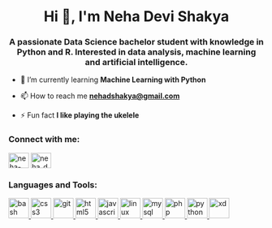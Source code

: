 <h1 align="center">Hi 👋, I'm Neha Devi Shakya</h1>
<h3 align="center">A passionate Data Science bachelor student with knowledge in Python and R. Interested in data analysis, machine learning and artificial intelligence.</h3>

- 🌱 I’m currently learning **Machine Learning with Python**

- 📫 How to reach me **nehadshakya@gmail.com**

- ⚡ Fun fact **I like playing the ukelele**

<h3 align="left">Connect with me:</h3>
<p align="left">
<a href="https://linkedin.com/in/neha-devi-shakya-819154194" target="blank"><img align="center" src="https://cdn.jsdelivr.net/npm/simple-icons@3.0.1/icons/linkedin.svg" alt="neha-devi-shakya-819154194" height="30" width="40" /></a>
<a href="https://instagram.com/neha_d_shakya" target="blank"><img align="center" src="https://cdn.jsdelivr.net/npm/simple-icons@3.0.1/icons/instagram.svg" alt="neha_d_shakya" height="30" width="40" /></a>
</p>

<h3 align="left">Languages and Tools:</h3>
<p align="left"> <a href="https://www.gnu.org/software/bash/" target="_blank"> <img src="https://www.vectorlogo.zone/logos/gnu_bash/gnu_bash-icon.svg" alt="bash" width="40" height="40"/> </a> <a href="https://www.w3schools.com/css/" target="_blank"> <img src="https://devicons.github.io/devicon/devicon.git/icons/css3/css3-original-wordmark.svg" alt="css3" width="40" height="40"/> </a> <a href="https://git-scm.com/" target="_blank"> <img src="https://www.vectorlogo.zone/logos/git-scm/git-scm-icon.svg" alt="git" width="40" height="40"/> </a> <a href="https://www.w3.org/html/" target="_blank"> <img src="https://devicons.github.io/devicon/devicon.git/icons/html5/html5-original-wordmark.svg" alt="html5" width="40" height="40"/> </a> <a href="https://developer.mozilla.org/en-US/docs/Web/JavaScript" target="_blank"> <img src="https://devicons.github.io/devicon/devicon.git/icons/javascript/javascript-original.svg" alt="javascript" width="40" height="40"/> </a> <a href="https://www.linux.org/" target="_blank"> <img src="https://devicons.github.io/devicon/devicon.git/icons/linux/linux-original.svg" alt="linux" width="40" height="40"/> </a> <a href="https://www.mysql.com/" target="_blank"> <img src="https://devicons.github.io/devicon/devicon.git/icons/mysql/mysql-original-wordmark.svg" alt="mysql" width="40" height="40"/> </a> <a href="https://www.php.net" target="_blank"> <img src="https://devicons.github.io/devicon/devicon.git/icons/php/php-original.svg" alt="php" width="40" height="40"/> </a> <a href="https://www.python.org" target="_blank"> <img src="https://devicons.github.io/devicon/devicon.git/icons/python/python-original.svg" alt="python" width="40" height="40"/> </a> <a href="https://www.adobe.com/products/xd.html" target="_blank"> <img src="https://cdn.worldvectorlogo.com/logos/adobe-xd.svg" alt="xd" width="40" height="40"/> </a> </p>
